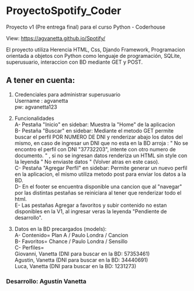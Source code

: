 # ProyectoSpotify_Coder
Proyecto v1 (Pre entrega final) para el curso Python - Coderhouse

View: https://agvanetta.github.io/Spotify/

El proyecto utiliza Herencia HTML, Css, Djando Framework, Programacion orientada a objetos con Python como lenguaje de programación, SQLite, superusuario, interaccion con BD mediante GET y POST.


## A tener en cuenta:

1) Credenciales para administrar superusuario <br> 
Username : agvanetta <br> 
pw: agvanetta123

2) Funcionalidades<br> 
  A- Pestaña "Inicio" en sidebar: Muestra la "Home" de la aplicacion <br> 
  B- Pestaña "Buscar" en sidebar: Mediante el metodo GET permite buscar el perfil POR NUMERO DE DNI y renderizar abajo los datos del mismo, en caso de ingresar un DNI    que no esta en la BD arroja : " No se encontro el perfil con DNI "37732203", intente con otro numero de documento. " , si no se ingresan datos renderiza un HTML sin    style con la leyenda " No enviaste datos " (Volver atras en este caso). <br> 
  C- Pestaña "Agregar Perfil" en sidebar: Permite generar un nuevo perfil en la aplicacion, el mismo utiliza metodo post para enviar los datos a la BD.<br> 
  D- En el footer se encuentra disponible una cancion que al "navegar" por las distintas pestañas se reiniciara al tener que renderizar todo el html.<br> 
  E- Las pestañas Agregar a favoritos y subir contenido no estan disponibles en la V1, al ingresar veras la leyenda "Pendiente de desarrollo".<br> 
  
 3) Datos en la BD precargados (models):<br> 
  A- Contenido= Plan A / Paulo Londra / Cancion <br> 
  B- Favoritos= Chance / Paulo Londra / Sensillo <br> 
  C- Perfiles= 	<br> 
    Giovanni, Vanetta (DNI para buscar en la BD: 57353461) <br> 
    Agustin, Vanetta (DNI para buscar en la BD: 34440691) <br> 
    Luca, Vanetta (DNI para buscar en la BD: 1231273) <br> 

### Desarrollo: Agustín Vanetta

